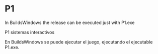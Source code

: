 # P1
In BuildsWindows the release can be executed just with P1.exe

P1 sistemas interactivos

En BuildsWindows se puede ejecutar el juego, ejecutando el ejecutable P1.exe.

